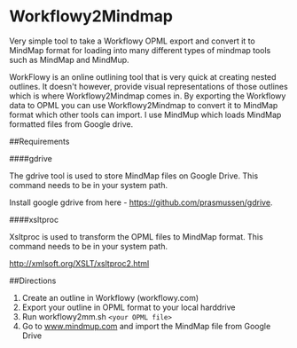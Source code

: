 # Workflowy2Mindmap
Very simple tool to take a Workflowy OPML export and convert it to MindMap 
format for loading into many different types of mindmap tools such as MindMap and MindMup.

WorkFlowy is an online outlining tool that is very quick at creating nested outlines. It doesn't however, provide
visual representations of those outlines which is where Workflowy2Mindmap comes in. By exporting the Workflowy
data to OPML you can use Workflowy2Mindmap to convert it to MindMap format which other tools can import. I use 
MindMup which loads MindMap formatted files from Google drive.

##Requirements

####gdrive

The gdrive tool is used to store MindMap files on Google Drive.
This command needs to be in your system path.

Install google gdrive from here - https://github.com/prasmussen/gdrive.

####xsltproc

Xsltproc is used to transform the OPML files to MindMap format. This command
needs to be in your system path.

http://xmlsoft.org/XSLT/xsltproc2.html

##Directions

1. Create an outline in Workflowy (workflowy.com)
2. Export your outline in OPML format to your local harddrive
3. Run workflowy2mm.sh `<your OPML file>` 
4. Go to www.mindmup.com and import the MindMap file from Google Drive

